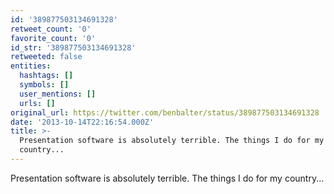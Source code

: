 ```yaml
---
id: '389877503134691328'
retweet_count: '0'
favorite_count: '0'
id_str: '389877503134691328'
retweeted: false
entities:
  hashtags: []
  symbols: []
  user_mentions: []
  urls: []
original_url: https://twitter.com/benbalter/status/389877503134691328
date: '2013-10-14T22:16:54.000Z'
title: >-
  Presentation software is absolutely terrible. The things I do for my
  country...
---
```


Presentation software is absolutely terrible. The things I do for my country...